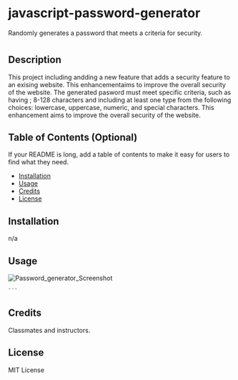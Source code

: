 # javascript-password-generator
Randomly generates a password that meets a criteria for security.
# <Password Generator>

## Description

This project including andding a new feature that adds a security feature to an exising website. This enhancementaims to improve the overall security of the website. The generated pasword must meet specific criteria, such as having ; 8-128 characters
and including at least one type from the following choices: lowercase, uppercase, numeric, and special characters. This enhancement aims to improve the overall security of the website.

## Table of Contents (Optional)

If your README is long, add a table of contents to make it easy for users to find what they need.

- [Installation](#installation)
- [Usage](#usage)
- [Credits](#credits)
- [License](#license)

## Installation

n/a

## Usage
![Password_generator_Screenshot](https://github.com/jassakoch/javascript-password-generator/assets/140959169/ee19f1ec-a08a-4d39-9ab6-52fa0a0523d9)



    ```

## Credits

Classmates and  instructors.

## License
MIT License
